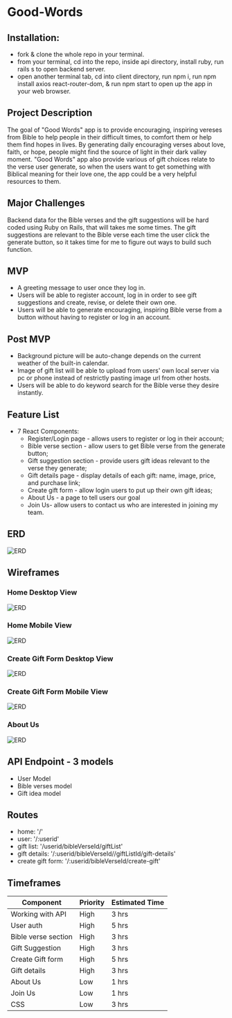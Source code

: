 # Good-Words

## Installation:
* fork & clone the whole repo in your terminal.
* from your terminal, cd into the repo, inside api directory, install ruby, run rails s to open backend server.
* open another terminal tab, cd into client directory, run npm i, run npm install axios react-router-dom, & run npm start to open up the app in your web browser. 

## Project Description
The goal of "Good Words" app is to provide encouraging, inspiring vereses from Bible to help people in their difficult times, to comfort them or help them find hopes in lives.  By generating daily encouraging verses about love, faith, or hope, people might find the source of light in their dark valley moment.  "Good Words" app also provide various of gift choices relate to the verse user generate, so when the users want to get something with Biblical meaning for their love one, the app could be a very helpful resources to them. 

## Major Challenges
Backend data for the Bible verses and the gift suggestions will be hard coded using Ruby on Rails, that will takes me some times.  The gift suggestions are relevant to the Bible verse each time the user click the generate button, so it takes time for me to figure out ways to build such function.

## MVP
* A greeting message to user once they log in.
* Users will be able to register account, log in in order to see gift suggestions and create, revise, or delete their own one.  
* Users will be able to generate encouraging, inspiring Bible verse from a button without having to register or log in an account.  

## Post MVP
* Background picture will be auto-change depends on the current weather of the built-in calendar. 
* Image of gift list will be able to upload from users' own local server via pc or phone instead of restrictly pasting image url from other hosts.
* Users will be able to do keyword search for the Bible verse they desire instantly.

## Feature List
* 7 React Components:
  * Register/Login page - allows users to register or log in their account;
  * Bible verse section - allow users to get Bible verse from the generate button;
  * Gift suggestion section - provide users gift ideas relevant to the verse they generate;
  * Gift details page - display details of each gift: name, image, price, and purchase link;
  * Create gift form - allow login users to put up their own gift ideas;
  * About Us - a page to tell users our goal
  * Join Us- allow users to contact us who are interested in joining my team.
  
## ERD
  ![ERD](https://github.com/sheetazita/Good-Words/blob/master/GoodWords_ERD.png)
  
## Wireframes
 ### Home Desktop View
  ![ERD](https://github.com/sheetazita/Good-Words/blob/master/Desktop%20View%20-%20Home.png)
 ### Home Mobile View
  ![ERD](https://github.com/sheetazita/Good-Words/blob/master/Home%20Mobile.png)
 ### Create Gift Form Desktop View
  ![ERD](https://github.com/sheetazita/Good-Words/blob/master/Home%20Desktop%20Create%20Gift%20Form.png)
 ### Create Gift Form Mobile View 
  ![ERD](https://github.com/sheetazita/Good-Words/blob/master/Gift%20Create%20Mobile.png)
 ### About Us
  ![ERD](https://github.com/sheetazita/Good-Words/blob/master/About%20Us.png)
  
## API Endpoint - 3 models
* User Model
* Bible verses model
* Gift idea model

## Routes
* home: '/'
* user: '/:userid'
* gift list: '/userid/bibleVerseId/giftList'
* gift details: '/:userid/bibleVerseId//giftListId/gift-details'
* create gift form: '/:userid/bibleVerseId/create-gift'

## Timeframes
| Component          | Priority | Estimated Time|
| ------------------ | ---------|---------------|
| Working with API   | High     |  3 hrs        |
| User auth          | High     |  5 hrs        |
| Bible verse section| High     |  3 hrs        |
| Gift Suggestion    | High     |  3 hrs        |
| Create Gift form   | High     |  5 hrs        | 
| Gift details       | High     |  3 hrs        |
| About Us           | Low      |  1 hrs        |
| Join Us            | Low      |  1 hrs        |
| CSS                | Low      |  3 hrs        |


